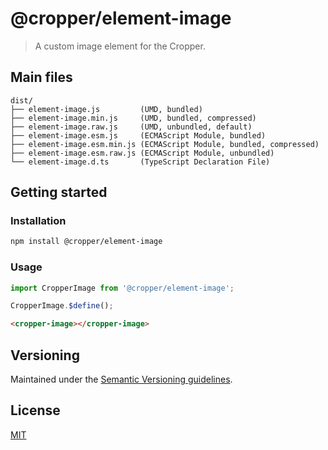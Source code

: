 # @cropper/element-image

> A custom image element for the Cropper.

## Main files

```text
dist/
├── element-image.js         (UMD, bundled)
├── element-image.min.js     (UMD, bundled, compressed)
├── element-image.raw.js     (UMD, unbundled, default)
├── element-image.esm.js     (ECMAScript Module, bundled)
├── element-image.esm.min.js (ECMAScript Module, bundled, compressed)
├── element-image.esm.raw.js (ECMAScript Module, unbundled)
└── element-image.d.ts       (TypeScript Declaration File)
```

## Getting started

### Installation

```sh
npm install @cropper/element-image
```

### Usage

```js
import CropperImage from '@cropper/element-image';

CropperImage.$define();
```

```html
<cropper-image></cropper-image>
```

## Versioning

Maintained under the [Semantic Versioning guidelines](https://semver.org).

## License

[MIT](https://opensource.org/licenses/MIT)
